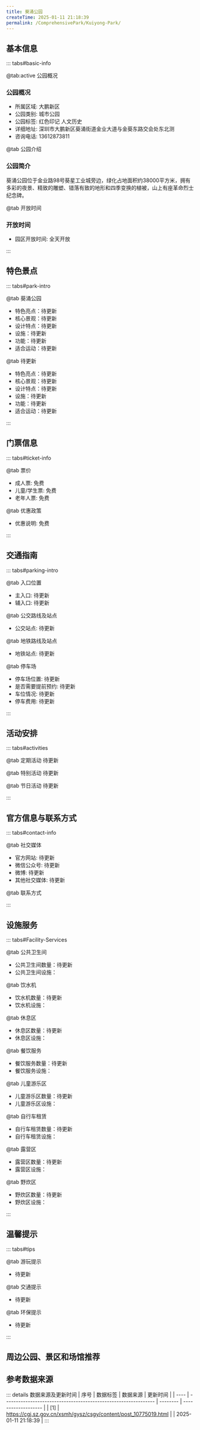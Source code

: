```yaml
---
title: 葵涌公园
createTime: 2025-01-11 21:18:39
permalink: /ComprehensivePark/Kuiyong-Park/
---
```



<script setup>
import ImageSwiper from '/.vuepress/theme/components/ImageSwiper.vue'
// 轮播图数据
const swiperItems = [
    {
                link: 'https://cgj.sz.gov.cn/img/4/4005/4005870/10775019.jpg',
                title: '葵涌公园',
                description: '葵涌公园位于金业路98号葵星工业城旁边，绿化占地面积约38000平方米，拥有多彩的夜景、精致的雕塑、错落有致的地形和四季变换的植被，山上有座革命烈士纪念碑。...',
                author: '深圳政府在线',
                date: '2025/01/11'
                },
  {
                link: 'https://cgj.sz.gov.cn/img/4/4005/4005870/10775019.jpg',
                title: '葵涌公园',
                description: '葵涌公园位于金业路98号葵星工业城旁边，绿化占地面积约38000平方米，拥有多彩的夜景、精致的雕塑、错落有致的地形和四季变换的植被，山上有座革命烈士纪念碑。...',
                author: '深圳政府在线',
                date: '2025/01/11'
                }
]
// 配置项
const swiperConfig = {
  height: 500,
  showInfo: true
}
</script>
<!-- 轮播图组件 -->
<ImageSwiper :items="swiperItems" :config="swiperConfig" />



## 基本信息

::: tabs#basic-info

@tab:active 公园概况
### 公园概况
- 所属区域: 大鹏新区
- 公园类别: 城市公园
- 公园标签: 红色印记 人文历史
- 详细地址: 深圳市大鹏新区葵涌街道金业大道与金葵东路交会处东北测
- 咨询电话: 13612873811

@tab 公园介绍
### 公园简介
葵涌公园位于金业路98号葵星工业城旁边，绿化占地面积约38000平方米，拥有多彩的夜景、精致的雕塑、错落有致的地形和四季变换的植被，山上有座革命烈士纪念碑。

@tab 开放时间
### 开放时间
- 园区开放时间: 全天开放

:::

## 特色景点

::: tabs#park-intro

@tab 葵涌公园
<ImageCard
image="https://cgj.sz.gov.cn/images/index20230710_1.png"
    title="葵涌公园"
    description="葵涌是东江纵队的根据地、司令部所在地和北撤山东的起点。2003年，葵涌办事处在葵涌公园内重修了革命烈士纪念碑，碑高约9米，方柱体，碑顶塑高举钢枪的战士，碑身正面书“革命烈士永垂不朽”，碑座正面刻有“碑记”，碑的背面为57位葵涌籍革命烈士和12名在解放战争时期沙鱼涌战斗烈士的英名。"
    date=""
    author="深圳政府在线"
/>


- 特色亮点：待更新
- 核心景观：待更新
- 设计特点：待更新
- 设施：待更新
- 功能：待更新
- 适合运动：待更新

@tab 待更新
<ImageCard
image="https://cgj.sz.gov.cn/images/index20230710_1.png"
    title="葵涌公园"
    description="葵涌是东江纵队的根据地、司令部所在地和北撤山东的起点。2003年，葵涌办事处在葵涌公园内重修了革命烈士纪念碑，碑高约9米，方柱体，碑顶塑高举钢枪的战士，碑身正面书“革命烈士永垂不朽”，碑座正面刻有“碑记”，碑的背面为57位葵涌籍革命烈士和12名在解放战争时期沙鱼涌战斗烈士的英名。"
    date=""
    author="深圳政府在线"
/>


- 特色亮点：待更新
- 核心景观：待更新
- 设计特点：待更新
- 设施：待更新
- 功能：待更新
- 适合运动：待更新

:::

## 门票信息

::: tabs#ticket-info

@tab 票价
- 成人票: 免费
- 儿童/学生票: 免费
- 老年人票: 免费

@tab 优惠政策
- 优惠说明: 免费

:::

## 交通指南

::: tabs#parking-intro

@tab 入口位置
- 主入口: 待更新
- 辅入口: 待更新

@tab 公交路线及站点
- 公交站点: 待更新

@tab 地铁路线及站点
- 地铁站点: 待更新

@tab 停车场
- 停车场位置: 待更新
- 是否需要提前预约: 待更新
- 车位情况: 待更新
- 停车费用: 待更新

:::

## 活动安排

::: tabs#activities

@tab 定期活动
待更新

@tab 特别活动
待更新

@tab 节日活动
待更新

:::

## 官方信息与联系方式

::: tabs#contact-info

@tab 社交媒体
- 官方网站: 待更新
- 微信公众号: 待更新
- 微博: 待更新
- 其他社交媒体: 待更新

@tab 联系方式

:::

## 设施服务

::: tabs#Facility-Services

@tab 公共卫生间
- 公共卫生间数量：待更新
- 公共卫生间设施：

@tab 饮水机
- 饮水机数量：待更新
- 饮水机设施：

@tab 休息区
- 休息区数量：待更新
- 休息区设施：

@tab 餐饮服务
- 餐饮服务数量：待更新
- 餐饮服务设施：

@tab 儿童游乐区
- 儿童游乐区数量：待更新
- 儿童游乐区设施：

@tab 自行车租赁
- 自行车租赁数量：待更新
- 自行车租赁设施：

@tab 露营区
- 露营区数量：待更新
- 露营区设施：

@tab 野炊区
- 野炊区数量：待更新
- 野炊区设施：

:::

## 温馨提示

::: tabs#tips

@tab 游玩提示
- 待更新

@tab 交通提示
- 待更新

@tab 环保提示
- 待更新

:::

## 周边公园、景区和场馆推荐

<CardGrid>
  <ImageCard
        image="https://cgj.sz.gov.cn/img/4/4005/4005871/10775020.jpg"
        title="前海桂湾公园"
        description="前海桂湾公园位于前海合作区中央轴线，全长1.9公里，总面积约45公顷，中央水域约占四分之一，绿地率约为74%，是一个一河两岸多层级绿地的城市带状公园。公园以桂湾河水系为设计灵感，以生境重现为目标，采用景观都市主义设计手法，用几何线形构筑公园形态，在一片繁华中重构山、园、水格局，为市民提供一片野趣大雅的身心回归之所，助力"
        href="/ComprehensivePark/Qianhai-Guiwan-Park/"
        author="待更新"
        date="2025/01/02"
      />
      <ImageCard
        image="https://cgj.sz.gov.cn/img/4/4005/4005871/10775020.jpg"
        title="前海桂湾公园"
        description="前海桂湾公园位于前海合作区中央轴线，全长1.9公里，总面积约45公顷，中央水域约占四分之一，绿地率约为74%，是一个一河两岸多层级绿地的城市带状公园。公园以桂湾河水系为设计灵感，以生境重现为目标，采用景观都市主义设计手法，用几何线形构筑公园形态，在一片繁华中重构山、园、水格局，为市民提供一片野趣大雅的身心回归之所，助力"
        href="/ComprehensivePark/Qianhai-Guiwan-Park/"
        author="待更新"
        date="2025/01/02"
      />
    </CardGrid>


## 参考数据来源

::: details 数据来源及更新时间
| 序号 | 数据标签                                                        | 数据来源 | 更新时间            |
| ---- | --------------------------------------------------------------- | -------- | ------------------- |
| [1]  | https://cgj.sz.gov.cn/xsmh/gysz/csgy/content/post_10775019.html |          | 2025-01-11 21:18:39 |
:::

